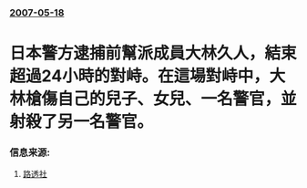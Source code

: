 ### [2007-05-18](/news/2007/05/18/index.md)

##### 
# 日本警方逮捕前幫派成員大林久人，結束超過24小時的對峙。在這場對峙中，大林槍傷自己的兒子、女兒、一名警官，並射殺了另一名警官。




### 信息来源:

1. [路透社](https://web.archive.org/web/20070521165343/http://hk.news.yahoo.com/070518/3/27rii.html)

